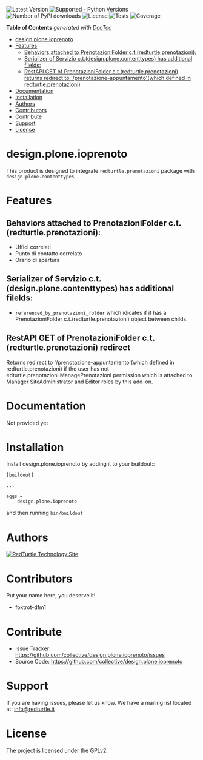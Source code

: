 ![Latest Version](https://img.shields.io/pypi/v/design.plone.ioprenoto.svg)
![Supported - Python Versions](hhttps://img.shields.io/pypi/pyversions/design.plone.ioprenoto.svg?style=plastic)
![Number of PyPI downloads](https://img.shields.io/pypi/dm/design.plone.ioprenoto.svg)
![License](https://img.shields.io/pypi/l/design.plone.ioprenoto.svg)
![Tests](https://github.com/RedTurtle/design.plone.ioprenoto/actions/workflows/tests.yml/badge.svg)
![Coverage](https://coveralls.io/repos/github/RedTurtle/design.plone.ioprenoto/badge.svg?branch=master)

<!-- START doctoc generated TOC please keep comment here to allow auto update -->
<!-- DON'T EDIT THIS SECTION, INSTEAD RE-RUN doctoc TO UPDATE -->
**Table of Contents**  *generated with [DocToc](https://github.com/thlorenz/doctoc)*

- [design.plone.ioprenoto](#designploneioprenoto)
- [Features](#features)
  - [Behaviors attached to PrenotazioniFolder c.t.(redturtle.prenotazioni):](#behaviors-attached-to-prenotazionifolder-ctredturtleprenotazioni)
  - [Serializer of Servizio c.t.(design.plone.contenttypes) has additional filelds:](#serializer-of-servizio-ctdesignplonecontenttypes-has-additional-filelds)
  - [RestAPI GET of PrenotazioniFolder c.t.(redturtle.prenotazioni) returns redirect to '/prenotazione-appuntamento'(which defined in redturtle.prenotazioni)](#restapi-get-of-prenotazionifolder-ctredturtleprenotazioni-returns-redirect-to-prenotazione-appuntamentowhich-defined-in-redturtleprenotazioni)
- [Documentation](#documentation)
- [Installation](#installation)
- [Authors](#authors)
- [Contributors](#contributors)
- [Contribute](#contribute)
- [Support](#support)
- [License](#license)

<!-- END doctoc generated TOC please keep comment here to allow auto update -->

design.plone.ioprenoto
======================
This product is designed to integrate `redturtle.prenotazioni` package with `design.plone.contenttypes`

# Features

## Behaviors attached to PrenotazioniFolder c.t.(redturtle.prenotazioni):
- Uffici correlati
- Punto di contatto correlato
- Orario di apertura

## Serializer of Servizio c.t.(design.plone.contenttypes) has additional filelds:
- `referenced_by_prenotazioni_folder` which idicates if it has a PrenotazioniFolder c.t.(redturtle.prenotazioni) object
between childs.

## RestAPI GET of PrenotazioniFolder c.t.(redturtle.prenotazioni) redirect
Returns redirect to '/prenotazione-appuntamento'(which defined in redturtle.prenotazioni)
if the user has not edturtle.prenotazioni.ManagePrenotazioni permission which is attached to Manager SiteAdministrator and Editor roles by this add-on.


# Documentation

Not provided yet

# Installation

Install design.plone.ioprenoto by adding it to your buildout::

    [buildout]

    ...

    eggs =
        design.plone.ioprenoto


and then running ``bin/buildout``

# Authors

<a href="http://www.redturtle.it/" rel="RedTurtle Technology Site">![RedTurtle Technology Site](https://avatars1.githubusercontent.com/u/1087171?s=100&v=4)</a>

# Contributors

Put your name here, you deserve it!

- foxtrot-dfm1

# Contribute

- Issue Tracker: https://github.com/collective/design.plone.ioprenoto/issues
- Source Code: https://github.com/collective/design.plone.ioprenoto

# Support

If you are having issues, please let us know.
We have a mailing list located at: info@redturtle.it

# License

The project is licensed under the GPLv2.
